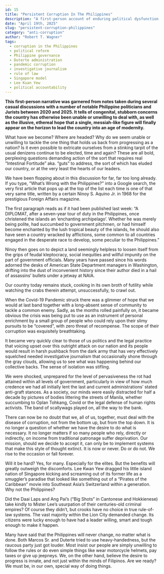 ```yaml
---
id: 15
title: "Persistent Corruption In The Philippines"
description: "A first-person account of enduring political dysfunction, historical comparisons, and the urgent call to reform Philippine governance from the top down."
date: "April 19th, 2025"
slug: "persistent-corruption-philippines"
category: "anti-corruption"
author: "Robert T. Wagner"
tags:
  - corruption in the Philippines
  - political reform
  - Philippine governance
  - Duterte administration
  - pandemic corruption
  - investigative journalism
  - rule of law
  - Singapore model
  - Lee Kuan Yew
  - political accountability
---
```


**This first-person narrative was garnered from notes taken during several casual discussions with a number of notable Philippine politicians and Jurists between 2020 and 2025. It tells of congenital, stubborn concerns the country has otherwise been unable or unwilling to deal with, as well as the illusive, ethereal hope that a single, messiah-like figure will finally appear on the horizon to lead the country into an age of modernity.**

What have we become? Where are headed? Why do we seem unable or unwilling to tackle the one thing that holds us back from progressing as a nation? Is it even possible to extricate ourselves from a stinking tarpit of the usual denizens continue to be elected, time and again? These are all bold, perplexing questions demanding action of the sort that requires real “Intestinal Fortitude” aka. “guts” to address, the sort of which has eluded our country, or at the very least the hearts of our leaders.

We have been flopping about in this discussion for far, far too long already. If you type, “What’s Wrong with the Philippines?” into a Google search, the very first article that pops up at the top of the list each time is one of that very same title, written by a certain Ninoy S. Aquino Jr. in 1968 for the prestigious Foreign Affairs magazine.

The first paragraph reads as if it had been published last week: “A DIPLOMAT, after a seven-year tour of duty in the Philippines, once christened the islands an ‘enchanting archipelago’. Whether he was merely being polite, had succumbed to government pitchmen, or had himself become enchanted by the lush tropical beauty of the islands, he should also have seen a country wracked by afflictions, some common to all countries engaged in the desperate race to develop, some peculiar to the Philippines.”

Ninoy then goes on to depict a land seemingly helpless to loosen itself from the grips of feudal kleptocracy, social inequities and willful impunity on the part of government officials. Many years have passed since his words adorned the desks of American State Department managers in Washington, drifting into the dust of inconvenient history since their author died in a hail of assassins’ bullets under a jetway at NAIA.

Our country today remains stuck, cooking in its own broth of futility while watching the crabs therein attempt, unsuccessfully, to crawl out.

When the Covid-19 Pandemic struck there was a glimmer of hope that we would at last band together with a long-absent sense of community to tackle a common enemy. Sadly, as the months rolled painfully on, it became obvious the crisis was being put to use as an instrument of personal enrichment by a small group of people who could rely upon their slimy pursuits to be “covered”, with zero threat of recompense. The scope of their corruption was exquisitely breathtaking.

It became very quickly clear to those of us politics and the legal practice that voicing upset over this outright attack on our nation and its people would result in harsh pushback from the dark army that has very effectively squelched needed investigative journalism that occasionally shone through the gray clouds, allowing us to see what was happening behind our collective backs. The sense of isolation was stifling.

We were shocked, unprepared for the level of pervasiveness the rot had attained within all levels of government, particularly in view of how much credence we had all initially lent the last and current administrations’ stated anti-graft stances. As a society, our minds were easily distracted for half a decade by pictures of bodies littering the streets of Manila, whether succumbing to Oplan Tohkang, Covid or the legal defense of human rights activists. The band of scallywags played on, all the way to the bank.

There can now be no doubt that we, all of us, together, must deal with the disease of corruption, not from the bottom up, but from the top down. It is no longer a question of whether we have the desire to do what is necessary. It no longer matters if so many people who rely, directly or indirectly, on income from traditional patronage suffer deprivation. Our mission, should we decide to accept it, can only be to implement systems that make this style of thought extinct. It is now or never. Do or do not. We rise to the occasion or fall forever.

Will it be hard? Yes, for many. Especially for the elites. But the benefits will greatly outweigh the discomforts. Lee Kwan Yew dragged his little island nation of Singapore kicking and screaming out of its former life as a smuggler’s paradise that looked like something out of a “Pirates of the Caribbean” movie into Southeast Asia’s Switzerland within a generation. Why not the Philippines?

Did the Daai Laps and Ang Pai’s (“Big Shots” in Cantonese and Hokkienese) take kindly to Mister Lee’s usurpation of their centuries-old criminal empires? Of course they didn’t, but crooks have no choice in true rule-of-law systems. The vast majority within the Lion City demanded change. Its citizens were lucky enough to have had a leader willing, smart and tough enough to make it happen.

Many have said that the Philippines will never change, no matter what is done. Both Marcos Sr. and Duterte tried to use heavy-handedness, but the raucous party just got louder. Most insist our people are simply unwilling to follow the rules or do even simple things like wear motorcycle helmets, pay taxes or give up jeepneys. We, on the other hand, believe the desire to progress is innate, and not just within the minds of Filipinos. Are we ready? We must be, in our own, special way of doing things.
